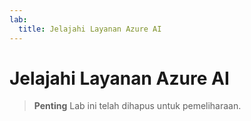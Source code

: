 ```yaml
---
lab:
  title: Jelajahi Layanan Azure AI
---
```


# Jelajahi Layanan Azure AI

>**Penting** Lab ini telah dihapus untuk pemeliharaan. 

